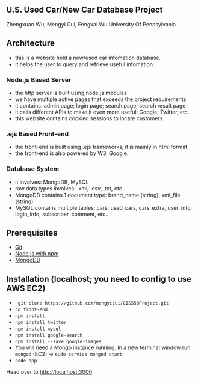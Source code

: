 ## U.S. Used Car/New Car Database Project

Zhengxuan Wu, Mengyi Cui, Fengkai Wu
University Of Pennsylvania

## Architecture
* this is a website hold a new/used car infomation database. 
* it helps the user to query and retrieve useful infomation.

### Node.js Based Server
* the http server is built using node.js modules
* we have multiple active pages that exceeds the project requirements
* it contains: admin page; login page; search page; search result page
* it calls different APIs to make it even more useful: Google, Twitter, etc..
* this website contains cookied sessions to locate customers
### .ejs Based Front-end
* the front-end is built using .ejs frameworks, it is mainly in html format
* the front-end is also powered by W3, Google.
### Database System
* it involves: MongoDB, MySQL
* raw data types involves: .xml, .csv, .txt, etc..
* MongoDB contains 1 document type: brand_name (string), xml_file (string)
* MySQL contains multiple tables: cars, used_cars, cars_extra, user_info, login_info, subscriber, comment, etc..

## Prerequisites 
* [Git](http://git-scm.com/)
* [Node.js with npm](https://nodejs.org/en/)
* [MongoDB](https://docs.mongodb.org/manual/installation/)

## Installation (localhost; you need to config to use AWS EC2)

* ` git clone https://github.com/mengyicui/CIS550Project.git`
* `cd front-end`
* `npm install`
* `npm install twitter`
* `npm install mysql`
* `npm install google-search`
* `npm install --save google-images`
* You will need a Mongo instance running. In a new terminal window run `mongod` (EC2) -> `sudo service mongod start`
* `node app`

Head over to [http://localhost:3000](http://localhost:3000)
